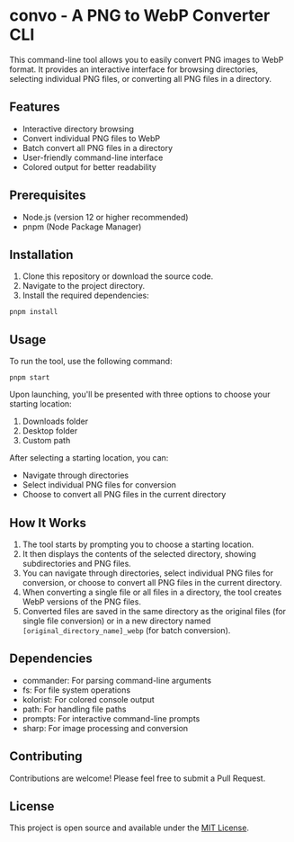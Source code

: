 # convo - A PNG to WebP Converter CLI

This command-line tool allows you to easily convert PNG images to WebP format. It provides an interactive interface for browsing directories, selecting individual PNG files, or converting all PNG files in a directory.

## Features

- Interactive directory browsing
- Convert individual PNG files to WebP
- Batch convert all PNG files in a directory
- User-friendly command-line interface
- Colored output for better readability

## Prerequisites

- Node.js (version 12 or higher recommended)
- pnpm (Node Package Manager)

## Installation

1. Clone this repository or download the source code.
2. Navigate to the project directory.
3. Install the required dependencies:

```
pnpm install
```

## Usage

To run the tool, use the following command:

```
pnpm start
```

Upon launching, you'll be presented with three options to choose your starting location:

1. Downloads folder
2. Desktop folder
3. Custom path

After selecting a starting location, you can:

- Navigate through directories
- Select individual PNG files for conversion
- Choose to convert all PNG files in the current directory

## How It Works

1. The tool starts by prompting you to choose a starting location.
2. It then displays the contents of the selected directory, showing subdirectories and PNG files.
3. You can navigate through directories, select individual PNG files for conversion, or choose to convert all PNG files in the current directory.
4. When converting a single file or all files in a directory, the tool creates WebP versions of the PNG files.
5. Converted files are saved in the same directory as the original files (for single file conversion) or in a new directory named `[original_directory_name]_webp` (for batch conversion).

## Dependencies

- commander: For parsing command-line arguments
- fs: For file system operations
- kolorist: For colored console output
- path: For handling file paths
- prompts: For interactive command-line prompts
- sharp: For image processing and conversion

## Contributing

Contributions are welcome! Please feel free to submit a Pull Request.

## License

This project is open source and available under the [MIT License](LICENSE).
